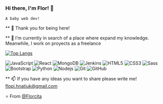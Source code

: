 

### Hi there, I'm Flor! 👋
    A baby web dev! 

** 🥰 Thank you for being here! 

** 🔭 I’m currently in search of a place where expand my knowledge. Meanwhile, I work on proyects as a freelance

[![Top Langs](https://github-readme-stats.vercel.app/api/top-langs/?username=FlorcitaHnatiuk&layout=compact&theme=radical)](https://github.com/anuraghazra/github-readme-stats)


![JavaScript](https://img.shields.io/badge/-JavaScript-%23F7DF1C?style=flat-square&logo=javascript&logoColor=000000&labelColor=%23F7DF1C&color=%23FFCE5A)
![React](https://img.shields.io/badge/-React-%23282C34?style=flat-square&logo=react)
![MongoDB](https://img.shields.io/badge/-Mongodb-563D7C?style=flat-square&logo=Mongodb)
![Jenkins](https://img.shields.io/badge/-Jenkins-181717?style=flat-square&logo=jenkins&logoColor=ffffff)
![HTML5](https://img.shields.io/badge/-HTML5-%23E44D27?style=flat-square&logo=html5&logoColor=ffffff)
![CSS3](https://img.shields.io/badge/-CSS3-%231572B6?style=flat-square&logo=css3)
![Sass](https://img.shields.io/badge/-Sass-%23CC6699?style=flat-square&logo=sass&logoColor=ffffff)
![Bootstrap](https://img.shields.io/badge/-Bootstrap-563D7C?style=flat-square&logo=Bootstrap)
![Python](http://img.shields.io/badge/-Python-3776AB?style=flat-square&logo=python&logoColor=ffffff)
![Nodejs](https://img.shields.io/badge/-Nodejs-339933?style=flat-square&logo=Node.js&logoColor=ffffff)
![Git](https://img.shields.io/badge/-Git-%23F05032?style=flat-square&logo=git&logoColor=%23ffffff)
![GitHub](https://img.shields.io/badge/-GitHub-181717?style=flat-square&logo=github)

** 📫 If you have any ideas you want to share please write me! flopi.hnatiuk@gmail.com

⭐️ From [@Florcita](https://github.com/FlorcitaHnatiuk)
